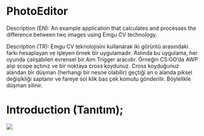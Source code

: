 # PhotoEditor
Description (EN): An example application that calculates and processes the difference between two images using Emgu CV technology.

Description (TR): Emgu CV teknolojisini kullanarak iki görüntü arasındaki farkı hesaplayan ve işleyen örnek bir uygulamadır. Aslında bu uygulama, her oyunda çalışabilen evrensel bir Aim Trigger aracıdır. Örneğin CS:GO’da AWP alıp scope açtınız ve bir noktaya cross koydunuz. Cross koyduğunuz alandan bir düşman (herhangi bir nesne olabilir) geçtiği an o alanda piksel değişikliği saptanır ve fareye sol klik bas çek komutu gönderilir. Böylelikle düşman silinir. 

# Introduction (Tanıtım);

![](https://i.ibb.co/X58V1rM/Photo-Editor-Introduction.gif)
